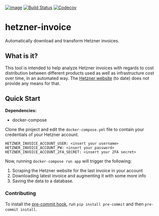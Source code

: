 [![image](https://img.shields.io/badge/code%20style-black-000000.svg)](https://github.com/ambv/black)
[![Build Status](https://travis-ci.com/nl2go/hetzner-invoice.svg?branch=master)](https://travis-ci.com/nl2go/hetzner-invoice)
[![Codecov](https://codecov.io/gh/nl2go/hetzner-invoice/branch/master/graphs/badge.svg)](https://codecov.io/gh/nl2go/hetzner-invoice)

# hetzner-invoice
Automatically download and transform Hetzner invoices.

## What is it?
This tool is intended to help analyze Hetzner invoices with regards to cost distribution between different 
products used as well as infrastructure cost over time, in an automated way.
 The [Hetzner website](https://www.hetzner.de/) (to date) does not provide any means for that.
 
## Quick Start
**Dependencies:**
- docker-compose

Clone the project and edit the `docker-compose.yml` file to contain your credentials of your Hetzner account.
```
HETZNER_INVOICE_ACCOUNT_USER: <insert your username>
HETZNER_INVOICE_ACCOUNT_PW: <insert your password>
HETZNER_INVOICE_ACCOUNT_2FA_SECRET: <insert your 2FA secret>
```

Now, running `docker-compose run app` will trigger the following:
1) Scraping the Hetzner website for the last invoice in your account
2) Downloading latest invoice and augmenting it with some more info
3) Saving the data to a database.


### Contributing
To install the [pre-commit hook](https://pre-commit.com), run `pip install pre-commit` and then `pre-commit install`.